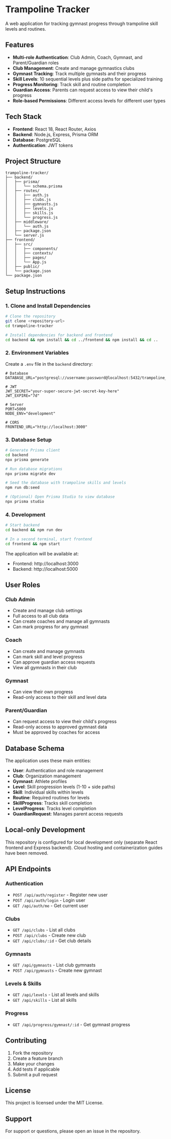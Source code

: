 # Trampoline Tracker

A web application for tracking gymnast progress through trampoline skill levels and routines.

## Features

- **Multi-role Authentication**: Club Admin, Coach, Gymnast, and Parent/Guardian roles
- **Club Management**: Create and manage gymnastics clubs
- **Gymnast Tracking**: Track multiple gymnasts and their progress
- **Skill Levels**: 10 sequential levels plus side paths for specialized training
- **Progress Monitoring**: Track skill and routine completion
- **Guardian Access**: Parents can request access to view their child's progress
- **Role-based Permissions**: Different access levels for different user types

## Tech Stack

- **Frontend**: React 18, React Router, Axios
- **Backend**: Node.js, Express, Prisma ORM
- **Database**: PostgreSQL
- **Authentication**: JWT tokens

## Project Structure

```
trampoline-tracker/
├── backend/
│   ├── prisma/
│   │   └── schema.prisma
│   ├── routes/
│   │   ├── auth.js
│   │   ├── clubs.js
│   │   ├── gymnasts.js
│   │   ├── levels.js
│   │   ├── skills.js
│   │   └── progress.js
│   ├── middleware/
│   │   └── auth.js
│   ├── package.json
│   └── server.js
├── frontend/
│   ├── src/
│   │   ├── components/
│   │   ├── contexts/
│   │   ├── pages/
│   │   └── App.js
│   ├── public/
│   └── package.json
└── package.json
```

## Setup Instructions

### 1. Clone and Install Dependencies

```bash
# Clone the repository
git clone <repository-url>
cd trampoline-tracker

# Install dependencies for backend and frontend
cd backend && npm install && cd ../frontend && npm install && cd ..
```

### 2. Environment Variables

Create a `.env` file in the `backend` directory:

```env
# Database
DATABASE_URL="postgresql://username:password@localhost:5432/trampoline_tracker"

# JWT
JWT_SECRET="your-super-secure-jwt-secret-key-here"
JWT_EXPIRE="7d"

# Server
PORT=5000
NODE_ENV="development"

# CORS
FRONTEND_URL="http://localhost:3000"
```

### 3. Database Setup

```bash
# Generate Prisma client
cd backend
npx prisma generate

# Run database migrations
npx prisma migrate dev

# Seed the database with trampoline skills and levels
npm run db:seed

# (Optional) Open Prisma Studio to view database
npx prisma studio
```

### 4. Development

```bash
# Start backend
cd backend && npm run dev

# In a second terminal, start frontend
cd frontend && npm start
```

The application will be available at:
- Frontend: http://localhost:3000
- Backend: http://localhost:5000

## User Roles

### Club Admin
- Create and manage club settings
- Full access to all club data
- Can create coaches and manage all gymnasts
- Can mark progress for any gymnast

### Coach
- Can create and manage gymnasts
- Can mark skill and level progress
- Can approve guardian access requests
- View all gymnasts in their club

### Gymnast
- Can view their own progress
- Read-only access to their skill and level data

### Parent/Guardian
- Can request access to view their child's progress
- Read-only access to approved gymnast data
- Must be approved by coaches for access

## Database Schema

The application uses these main entities:

- **User**: Authentication and role management
- **Club**: Organization management
- **Gymnast**: Athlete profiles
- **Level**: Skill progression levels (1-10 + side paths)
- **Skill**: Individual skills within levels
- **Routine**: Required routines for levels
- **SkillProgress**: Tracks skill completion
- **LevelProgress**: Tracks level completion
- **GuardianRequest**: Manages parent access requests

## Local-only Development

This repository is configured for local development only (separate React frontend and Express backend). Cloud hosting and containerization guides have been removed.

## API Endpoints

### Authentication
- `POST /api/auth/register` - Register new user
- `POST /api/auth/login` - Login user
- `GET /api/auth/me` - Get current user

### Clubs
- `GET /api/clubs` - List all clubs
- `POST /api/clubs` - Create new club
- `GET /api/clubs/:id` - Get club details

### Gymnasts
- `GET /api/gymnasts` - List club gymnasts
- `POST /api/gymnasts` - Create new gymnast

### Levels & Skills
- `GET /api/levels` - List all levels and skills
- `GET /api/skills` - List all skills

### Progress
- `GET /api/progress/gymnast/:id` - Get gymnast progress

## Contributing

1. Fork the repository
2. Create a feature branch
3. Make your changes
4. Add tests if applicable
5. Submit a pull request

## License

This project is licensed under the MIT License.

## Support

For support or questions, please open an issue in the repository. 